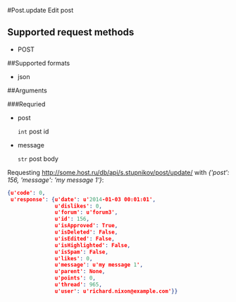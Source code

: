 #Post.update
Edit post

## Supported request methods 
* POST

##Supported formats
* json

##Arguments


###Requried
* post

   ```int``` post id
* message

   ```str``` post body


Requesting http://some.host.ru/db/api/s.stupnikov/post/update/ with _{'post': 156, 'message': 'my message 1'}_:
```json
{u'code': 0,
 u'response': {u'date': u'2014-01-03 00:01:01',
               u'dislikes': 0,
               u'forum': u'forum3',
               u'id': 156,
               u'isApproved': True,
               u'isDeleted': False,
               u'isEdited': False,
               u'isHighlighted': False,
               u'isSpam': False,
               u'likes': 0,
               u'message': u'my message 1',
               u'parent': None,
               u'points': 0,
               u'thread': 965,
               u'user': u'richard.nixon@example.com'}}
```

